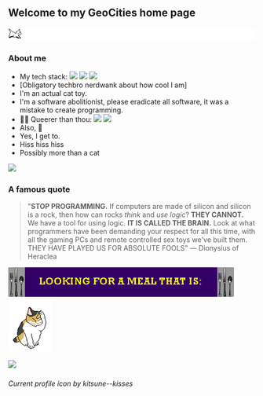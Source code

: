 ## Welcome to my GeoCities home page 
![](/nneko.gif)

### About me
- My tech stack: ![](https://img.shields.io/badge/Depression-ff69b4?style=flat) ![](https://img.shields.io/badge/Meowing-ff91c8?logo=furrynetwork&style=flat) ![](https://img.shields.io/badge/Daddy%20issues-ff369a?logo=trino&style=flat) 
- \[Obligatory techbro nerdwank about how cool I am]
- I'm an actual cat toy.
- I'm a software abolitionist, please eradicate all software, it was a mistake to create programming. 
- 🏳️‍🌈 Queerer than thou: ![](https://img.shields.io/badge/he%2Fhim-64b2ff?style=flat) ![](https://img.shields.io/badge/they%2Fthem-555?style=flat)
- Also, 🚩
- Yes, I get to.
- Hiss hiss hiss
- Possibly more than a cat

[![](https://img.shields.io/badge/My%20epic%20gaming%2fcoding%20PC%20%3A%29-red?style=for-the-badge&logo=counter-strike&logocolor=white&labelColor=222)](https://i.imgur.com/UrbZwFO.png)



### A famous quote

> "**STOP PROGRAMMING.** If computers are made of silicon and silicon is a rock, then how can rocks *think* and *use logic*? **THEY CANNOT.** We have a tool for using logic. **IT IS CALLED THE BRAIN.** Look at what programmers have been demanding your respect for all this time, with all the gaming PCs and remote controlled sex toys we've built them. THEY HAVE PLAYED US FOR ABSOLUTE FOOLS" — Dionysius of Heraclea

![](/catfarmbanner.gif) ![](/catwash.gif)


![](https://img.shields.io/badge/Help%20I'm%20stuck%20in%20a%20badge%20call%20for%20help%20I'm%20serious-aaa?style=flat&logo=1001Tracklists&logoColor=white&labelColor=555)

###### Current profile icon by kitsune--kisses
